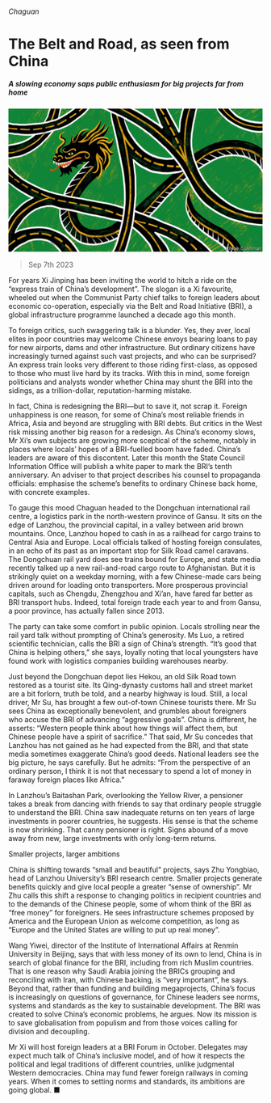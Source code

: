 ###### Chaguan

# The Belt and Road, as seen from China 

##### A slowing economy saps public enthusiasm for big projects far from home 

![image](images/20230909_CND000.jpg) 

> Sep 7th 2023 

For years Xi Jinping has been inviting the world to hitch a ride on the “express train of China’s development”. The slogan is a Xi favourite, wheeled out when the Communist Party chief talks to foreign leaders about economic co-operation, especially via the Belt and Road Initiative (BRI), a global infrastructure programme launched a decade ago this month.

To foreign critics, such swaggering talk is a blunder. Yes, they aver, local elites in poor countries may welcome Chinese envoys bearing loans to pay for new airports, dams and other infrastructure. But ordinary citizens have increasingly turned against such vast projects, and who can be surprised? An express train looks very different to those riding first-class, as opposed to those who must live hard by its tracks. With this in mind, some foreign politicians and analysts wonder whether China may shunt the BRI into the sidings, as a trillion-dollar, reputation-harming mistake. 

In fact, China is redesigning the BRI—but to save it, not scrap it. Foreign unhappiness is one reason, for some of China’s most reliable friends in Africa, Asia and beyond are struggling with BRI debts. But critics in the West risk missing another big reason for a redesign. As China’s economy slows, Mr Xi’s own subjects are growing more sceptical of the scheme, notably in places where locals’ hopes of a BRI-fuelled boom have faded. China’s leaders are aware of this discontent. Later this month the State Council Information Office will publish a white paper to mark the BRI’s tenth anniversary. An adviser to that project describes his counsel to propaganda officials: emphasise the scheme’s benefits to ordinary Chinese back home, with concrete examples.

To gauge this mood Chaguan headed to the Dongchuan international rail centre, a logistics park in the north-western province of Gansu. It sits on the edge of Lanzhou, the provincial capital, in a valley between arid brown mountains. Once, Lanzhou hoped to cash in as a railhead for cargo trains to Central Asia and Europe. Local officials talked of hosting foreign consulates, in an echo of its past as an important stop for Silk Road camel caravans. The Dongchuan rail yard does see trains bound for Europe, and state media recently talked up a new rail-and-road cargo route to Afghanistan. But it is strikingly quiet on a weekday morning, with a few Chinese-made cars being driven around for loading onto transporters. More prosperous provincial capitals, such as Chengdu, Zhengzhou and Xi’an, have fared far better as BRI transport hubs. Indeed, total foreign trade each year to and from Gansu, a poor province, has actually fallen since 2013.

The party can take some comfort in public opinion. Locals strolling near the rail yard talk without prompting of China’s generosity. Ms Luo, a retired scientific technician, calls the BRI a sign of China’s strength. “It’s good that China is helping others,” she says, loyally noting that local youngsters have found work with logistics companies building warehouses nearby.

Just beyond the Dongchuan depot lies Hekou, an old Silk Road town restored as a tourist site. Its Qing-dynasty customs hall and street market are a bit forlorn, truth be told, and a nearby highway is loud. Still, a local driver, Mr Su, has brought a few out-of-town Chinese tourists there. Mr Su sees China as exceptionally benevolent, and grumbles about foreigners who accuse the BRI of advancing “aggressive goals”. China is different, he asserts: “Western people think about how things will affect them, but Chinese people have a spirit of sacrifice.” That said, Mr Su concedes that Lanzhou has not gained as he had expected from the BRI, and that state media sometimes exaggerate China’s good deeds. National leaders see the big picture, he says carefully. But he admits: “From the perspective of an ordinary person, I think it is not that necessary to spend a lot of money in faraway foreign places like Africa.”

In Lanzhou’s Baitashan Park, overlooking the Yellow River, a pensioner takes a break from dancing with friends to say that ordinary people struggle to understand the BRI. China saw inadequate returns on ten years of large investments in poorer countries, he suggests. His sense is that the scheme is now shrinking. That canny pensioner is right. Signs abound of a move away from new, large investments with only long-term returns.

Smaller projects, larger ambitions

China is shifting towards “small and beautiful” projects, says Zhu Yongbiao, head of Lanzhou University’s BRI research centre. Smaller projects generate benefits quickly and give local people a greater “sense of ownership”. Mr Zhu calls this shift a response to changing politics in recipient countries and to the demands of the Chinese people, some of whom think of the BRI as “free money” for foreigners. He sees infrastructure schemes proposed by America and the European Union as welcome competition, as long as “Europe and the United States are willing to put up real money”. 

Wang Yiwei, director of the Institute of International Affairs at Renmin University in Beijing, says that with less money of its own to lend, China is in search of global finance for the BRI, including from rich Muslim countries. That is one reason why Saudi Arabia joining the BRICs grouping and reconciling with Iran, with Chinese backing, is “very important”, he says. Beyond that, rather than funding and building megaprojects, China’s focus is increasingly on questions of governance, for Chinese leaders see norms, systems and standards as the key to sustainable development. The BRI was created to solve China’s economic problems, he argues. Now its mission is to save globalisation from populism and from those voices calling for division and decoupling.

Mr Xi will host foreign leaders at a BRI Forum in October. Delegates may expect much talk of China’s inclusive model, and of how it respects the political and legal traditions of different countries, unlike judgmental Western democracies. China may fund fewer foreign railways in coming years. When it comes to setting norms and standards, its ambitions are going global. ■






